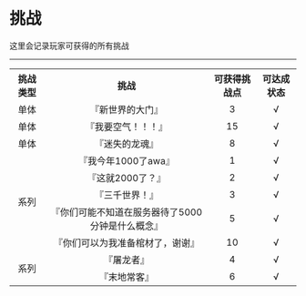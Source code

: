 # 挑战

这里会记录玩家可获得的所有挑战

* * *

<table>
	  <tr>
	      <th>挑战类型</th>
	      <th>挑战</th>
	      <th>可获得挑战点</th>
        <th>可达成状态</th>
	  </tr>
	  <tr align="center">
	      <td>单体</td>
	      <td>『新世界的大门』</td>
	      <td>3</td>
        <td>√</td>
	  </tr>
	  <tr align="center">
	      <td>单体</td>
	      <td>『我要空气！！！』</td>
	      <td>15</td>
        <td>√</td>
	  </tr>
	  <tr>
	  <tr align="center">
	      <td>单体</td>
	      <td>『迷失的龙魂』</td>
	      <td>8</td>
        <td>√</td>
	  </tr>
	  <tr align="center">
	      <td rowspan="5">系列</td>
	      <td>『我今年1000了awa』</td>
	      <td>1</td>
        <td>√</td>
	  </tr>
	  <tr align="center">
	      <td>『这就2000了？』</td>
	      <td>2</td>
        <td>√</td>
	  </tr>
	  <tr align="center">
	      <td>『三千世界！』</td>
	      <td>3</td>
        <td>√</td>
	  </tr>
	  <tr align="center">
	      <td>『你们可能不知道在服务器待了5000分钟是什么概念』</td>
	      <td>5</td>
        <td>√</td>
	  </tr>
	  <tr align="center">
	      <td>『你们可以为我准备棺材了，谢谢』</td>
	      <td>10</td>
        <td>√</td>
	  </tr>
	  <tr align="center">
	      <td rowspan="2">系列</td>
	      <td>『屠龙者』</td>
	      <td>4</td>
        <td>√</td>
	  </tr>
	  <tr align="center">
	      <td>『末地常客』</td>
	      <td>6</td>
        <td>√</td>
	  </tr>
</table>
